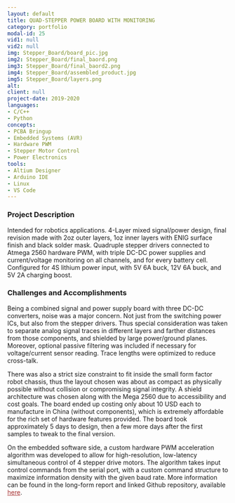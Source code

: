 ```yaml
---
layout: default
title: QUAD-STEPPER POWER BOARD WITH MONITORING
category: portfolio
modal-id: 25
vid1: null
vid2: null
img: Stepper_Board/board_pic.jpg
img2: Stepper_Board/final_baord.png
img3: Stepper_Board/final_baord2.png
img4: Stepper_Board/assembled_product.jpg
img5: Stepper_Board/layers.png
alt: 
client: null
project-date: 2019-2020
languages:
- C/C++
- Python
concepts:
- PCBA Bringup
- Embedded Systems (AVR)
- Hardware PWM
- Stepper Motor Control
- Power Electronics
tools:
- Altium Designer
- Arduino IDE
- Linux
- VS Code
---
```


### Project Description

Intended for robotics applications. 4-Layer mixed signal/power design, final revision made with 2oz outer layers, 1oz inner layers with ENIG surface finish and black solder mask. Quadruple stepper drivers connected to Atmega 2560 hardware PWM, with triple DC-DC power supplies and current/voltage monitoring on all channels, and for every battery cell. Configured for 4S lithium power input, with 5V 6A buck, 12V 6A buck, and 5V 2A charging boost.

### Challenges and Accomplishments

Being a combined signal and power supply board with three DC-DC converters, noise was a major concern. Not just from the switching power ICs, but also from the stepper drivers. Thus special consideration was taken to separate analog signal traces in different layers and farther distances from those components, and shielded by large power/ground planes. Moreover, optional passive filtering was included if necessary for voltage/current sensor reading. Trace lengths were optimized to reduce cross-talk.

There was also a strict size constraint to fit inside the small form factor robot chassis, thus the layout chosen was about as compact as physically possible without collision or compromising signal integrity. A shield architecture was chosen along with the Mega 2560 due to accessibility and cost goals. The board ended up costing only about 10 USD each to manufacture in China (without components), which is extremely affordable for the rich set of hardware features provided. The board took approximately 5 days to design, then a few more days after the first samples to tweak to the final version.

On the embedded software side, a custom hardware PWM acceleration algorithm was developed to allow for high-resolution, low-latency simultaneous control of 4 stepper drive motors. The algorithm takes input control commands from the serial port, with a custom command structure to maximize information density with the given baud rate. More information can be found in the long-form report and linked Github repository, available <a href="https://github.com/Open-AMR/Documentation/blob/master/MEngReport_Kowin_Boxuan_PengPeng_Tian_Tiange.pdf" style="color: #a83232" target="_blank">here</a>. 
